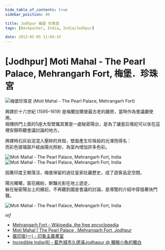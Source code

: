 ```yaml
---
hide_table_of_contents: true
sidebar_position: 40

title: Jodhpur 梅堡 珍珠宮
tags: [Backpacker, India, India/Jodhpur]

date: 2013-05-05 11:04:33
---
```


[Jodhpur] Moti Mahal - The Pearl Palace, Mehrangarh Fort, 梅堡．珍珠宮
====================================================================

![梅堡珍珠宮 (Moti Mahal - The Pearl Palace, Mehrangarh Fort) ](http://farm9.staticflickr.com/8394/8631967540_8f8234acbc_c.jpg)

興建於十六世紀 (1595–1619) 是梅蘭加爾堡最古老的廳房，當時作為會議廳使用。  
相傳拱門上面的5座大型壁竈其實是一處秘密陽台，是為了讓皇后儐妃可以坐在這裡安靜聆聽會議討論的地方。

興建時石灰岩泥混入壓碎的貝殼，壁面產生珍珠般的光澤而得名：  
而彩色玻璃窗戶經由陽光照射，為室內增加許多色彩。

![Moti Mahal - The Pearl Palace, Mehrangarh Fort, India](http://farm9.staticflickr.com/8240/8631976858_561fa64eb4.jpg)![Moti Mahal - The Pearl Palace, Mehrangarh Fort, India](http://farm9.staticflickr.com/8120/8631980776_20469f4b5b.jpg)

因著印度王朝落沒，梅堡保留的過往皇家壯麗歷史，成了遊客品足空間。

陽光曜曜，窗花繽紛，鮮豔光影在地上遊走，  
躲在秘密陽台上的嬪妃，不再聽到國是會議的討論，是導覽的介紹中穿插著快門聲。

![Moti Mahal - The Pearl Palace, Mehrangarh Fort, India](http://farm9.staticflickr.com/8391/8631969954_5ca39136b8_c.jpg)

_ref_
-   [Mehrangarh Fort - Wikipedia, the free encyclopedia](http://goo.gl/qWZyP)
-   [Moti Mahal | The Pearl Palace , Mehrangarh Fort, Jodhpur](http://goo.gl/7K0r7)
-   [瘋印度(一) - 印象主義畫室](http://goo.gl/4yb8b)
-   [Incredible India(8) - 藍色城市久德浦Jodhapur @ 獨眼小魚的獨白](http://goo.gl/8AHyH)

